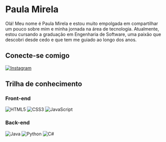 # Paula Mirela
Olá! Meu nome é Paula Mirela e estou muito empolgada em compartilhar um pouco sobre mim e minha jornada na área de tecnologia. Atualmente, estou cursando a graduação em Engenharia de Software, uma paixão que descobri desde cedo e que tem me guiado ao longo dos anos.


## Conecte-se comigo
 [![Instagram](https://img.shields.io/badge/Instagram-000?style=for-the-badge&logo=instagram)](https://www.instagram.com/_mirelaespindolaa/)


## Trilha de conhecimento

### Front-end
![HTML5](https://img.shields.io/badge/HTML5-000?style=for-the-badge&logo=html5)
![CSS3](https://img.shields.io/badge/CSS3-000?style=for-the-badge&logo=css3&logoColor=264CE4)
![JavaScript](https://img.shields.io/badge/JavaScript-000?style=for-the-badge&logo=javascript)

### Back-end
![Java](https://img.shields.io/badge/Java-000?style=for-the-badge&logo=java)
![Python](https://img.shields.io/badge/Python-000?style=for-the-badge&logo=python)
![C#](https://img.shields.io/badge/C%23-000?style=for-the-badge&logo=c-sharp&logoColor=823085)